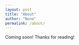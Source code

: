```yaml
---
layout: post
title: "About"
author: "Nuno"
permalink: /about/
---
```


Coming soon!
Thanks for reading!
